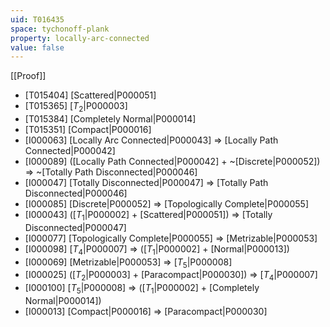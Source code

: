 ```yaml
---
uid: T016435
space: tychonoff-plank
property: locally-arc-connected
value: false
---
```

[[Proof]]

* [T015404] [Scattered|P000051]
* [T015365] [$T_2$|P000003]
* [T015384] [Completely Normal|P000014]
* [T015351] [Compact|P000016]
* [I000063] [Locally Arc Connected|P000043] => [Locally Path Connected|P000042]
* [I000089] ([Locally Path Connected|P000042] + ~[Discrete|P000052]) => ~[Totally Path Disconnected|P000046]
* [I000047] [Totally Disconnected|P000047] => [Totally Path Disconnected|P000046]
* [I000085] [Discrete|P000052] => [Topologically Complete|P000055]
* [I000043] ([$T_1$|P000002] + [Scattered|P000051]) => [Totally Disconnected|P000047]
* [I000077] [Topologically Complete|P000055] => [Metrizable|P000053]
* [I000098] [$T_4$|P000007] => ([$T_1$|P000002] + [Normal|P000013])
* [I000069] [Metrizable|P000053] => [$T_5$|P000008]
* [I000025] ([$T_2$|P000003] + [Paracompact|P000030]) => [$T_4$|P000007]
* [I000100] [$T_5$|P000008] => ([$T_1$|P000002] + [Completely Normal|P000014])
* [I000013] [Compact|P000016] => [Paracompact|P000030]


